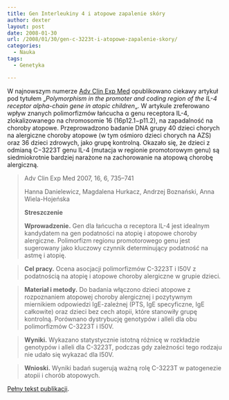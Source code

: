 ```yaml
---
title: Gen Interleukiny 4 i atopowe zapalenie skóry
author: dexter
layout: post
date: 2008-01-30
url: /2008/01/30/gen-c-3223t-i-atopowe-zapalenie-skory/
categories:
  - Nauka
tags:
  - Genetyka

---
```

W najnowszym numerze [Adv Clin Exp Med][1] opublikowano ciekawy artykuł pod tytułem &#8222;_Polymorphism in the promoter and coding region of the IL-4 receptor alpha-chain gene in atopic children_&#8222;. W artykule zreferowano wpływ znanych polimorfizmów łańcucha α genu receptora IL-4, zlokalizowanego na chromosomie 16 (16p12.1−p11.2), na zapadalność na choroby atopowe. Przeprowadzono badanie DNA grupy 40 dzieci chorych na alergiczne choroby atopowe (w tym ośmioro dzieci chorych na AZS) oraz 36 dzieci zdrowych, jako grupę kontrolną. Okazało się, że dzieci z odmianą C−3223T genu IL-4 (mutacja w regionie promotorowym genu) są siedmiokrotnie bardziej narażone na zachorowanie na atopową chorobę alergiczną.

> Adv Clin Exp Med 2007, 16, 6, 735–741
> 
> Hanna Danielewicz, Magdalena Hurkacz, Andrzej Boznański, Anna Wiela-Hojeńska
> 
> **Streszczenie**
> 
> **Wprowadzenie.** Gen dla łańcucha α receptora IL-4 jest idealnym kandydatem na gen podatności na atopię i atopowe choroby alergiczne. Polimorfizm regionu promotorowego genu jest sugerowany jako kluczowy czynnik determinujący podatność na astmę i atopię.
  
> **Cel pracy.** Ocena asocjacji polimorfizmów C-3223T i I50V z podatnością na atopię i atopowe choroby alergiczne w grupie dzieci.
  
> **Materiał i metody.** Do badania włączono dzieci atopowe z rozpoznaniem atopowej choroby alergicznej i pozytywnym miernikiem odpowiedzi IgE-zależnej (PTS, IgE specyficzne, IgE całkowite) oraz dzieci bez cech atopii, które stanowiły grupę kontrolną. Porównano dystrybucję genotypów i alleli dla obu polimorfizmów C-3223T i I50V.
  
> **Wyniki.** Wykazano statystycznie istotną różnicę w rozkładzie genotypów i alleli dla C-3223T, podczas gdy zależności tego rodzaju nie udało się wykazać dla I50V.
  
> **Wnioski.** Wyniki badań sugerują ważną rolę C-3223T w patogenezie atopii i chorób atopowych.

[Pełny tekst publikacji][2].

 [1]: http://www.advances.pl/ "Advances in Clinical and Experimental Medicine"
 [2]: http://www.advances.pl/pdf/1013.pdf